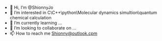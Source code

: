 - 👋 Hi, I’m @ShionnyJo
- 👀 I’m interested in C\C++\python\Molecular dynamics simultion\quantum chemical calculation
- 🌱 I’m currently learning ...
- 💞️ I’m looking to collaborate on ...
- 📫 How to reach me Shionny@outlook.cpm

<!---
ShionnyJo/ShionnyJo is a ✨ special ✨ repository because its `README.md` (this file) appears on your GitHub profile.
You can click the Preview link to take a look at your changes.
--->
